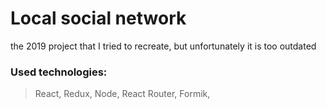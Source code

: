# Local social network

the 2019 project that I tried to recreate, but unfortunately it is too outdated

### Used technologies:
> React,
> Redux,
> Node,
> React Router,
> Formik,
